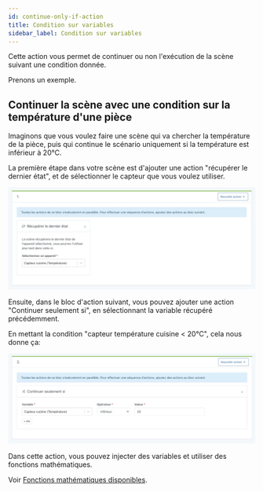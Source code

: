 ```yaml
---
id: continue-only-if-action
title: Condition sur variables
sidebar_label: Condition sur variables
---
```


Cette action vous permet de continuer ou non l'exécution de la scène suivant une condition donnée.

Prenons un exemple.

## Continuer la scène avec une condition sur la température d'une pièce

Imaginons que vous voulez faire une scène qui va chercher la température de la pièce, puis qui continue le scénario uniquement si la température est inférieur à 20°C.

La première étape dans votre scène est d'ajouter une action "récupérer le dernier état", et de sélectionner le capteur que vous voulez utiliser.

![Récupérer le dernier état scène](../../../../../static/img/docs/fr/scenes/get-last-device-state-action/get-last-device-state.jpg)

Ensuite, dans le bloc d'action suivant, vous pouvez ajouter une action "Continuer seulement si", en sélectionnant la variable récupéré précédemment.

En mettant la condition "capteur température cuisine < 20°C", cela nous donne ça:

![Condition sur variables](../../../../../static/img/docs/fr/scenes/get-last-device-state-action/continue-only-if.jpg)

Dans cette action, vous pouvez injecter des variables et utiliser des fonctions mathématiques.

Voir [Fonctions mathématiques disponibles](/fr/docs/scenes/math-functions/).
